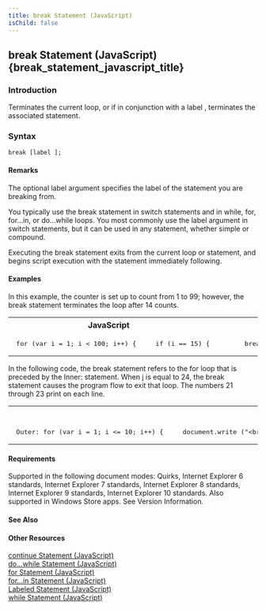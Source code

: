 ```yaml
---
title: break Statement (JavaScript)
isChild: false
---
```


## break Statement (JavaScript) {break_statement_javascript_title}

### Introduction 

 Terminates the current loop, or if in conjunction with a label , terminates the associated statement.

### Syntax 

```
break [label ];
```

#### Remarks 

<div id="languageReferenceRemarksSection" class="section" name="collapseableSection" style="">
  <p xmlns:util="util">
    The optional <span class="parameter" sdata="paramReference">label</span> argument specifies the label of the statement you are breaking from.
  </p>
  <p xmlns:util="util">
    You typically use the <span sdata="langKeyword" value="break"><span class="keyword">break</span></span> statement in <span sdata="langKeyword" value="switch"><span class=
    "keyword">switch</span></span> statements and in <span sdata="langKeyword" value="while"><span class="keyword">while</span></span>, <span sdata="langKeyword" value="for"><span class=
    "keyword">for</span></span>, <span sdata="langKeyword" value="for...in"><span class="keyword">for...in</span></span>, or <span sdata="langKeyword" value="do...while"><span class=
    "keyword">do...while</span></span> loops. You most commonly use the <span class="parameter" sdata="paramReference">label</span> argument in <span sdata="langKeyword" value="switch"><span class=
    "keyword">switch</span></span> statements, but it can be used in any statement, whether simple or compound.
  </p>
  <p xmlns:util="util">
    Executing the <span sdata="langKeyword" value="break"><span class="keyword">break</span></span> statement exits from the current loop or statement, and begins script execution with the statement
    immediately following.
  </p>
</div>

#### Examples 

<div id="sectionSection0" class="section" name="collapseableSection" style="" expanded="true">
  <div id="sectionSection1" class="seeAlsoNoToggleSection">
    <p xmlns:util="util">
      In this example, the counter is set up to count from 1 to 99; however, the <span sdata="langKeyword" value="break"><span class="keyword">break</span></span> statement terminates the loop after
      14 counts.
    </p>
  </div>
  <div id="sectionSection2" class="seeAlsoNoToggleSection">
    <div class="code">
      <table width="100%" cellspacing="0" cellpadding="0">
        <tr>
          <th>
            JavaScript&nbsp;
          </th>
          <th>
            <span class="copyCode" onclick="CopyCode(this)" onkeypress="CopyCode_CheckKey(this, event)" onmouseover="ChangeCopyCodeIcon(this)" onmouseout="ChangeCopyCodeIcon(this)" tabindex=
            "0"><img class="copyCodeImage" name="ccImage" align="absmiddle" alt="Copy image" title="Copy image" src="../icons/copycode.gif" />Copy Code</span>
          </th>
        </tr>
        <tr>
          <td colspan="2">
            <pre>
 for (var i = 1; i &lt; 100; i++) {     if (i == 15) {         break;     }     document.write (i);     document.write (" "); }  // Output: 1234567891011121314 
</pre>
          </td>
        </tr>
      </table>
    </div>
  </div>
  <div id="sectionSection3" class="seeAlsoNoToggleSection">
    <p xmlns:util="util">
      In the following code, the <span sdata="langKeyword" value="break"><span class="keyword">break</span></span> statement refers to the <span sdata="langKeyword" value="for"><span class=
      "keyword">for</span></span> loop that is preceded by the <span class="code">Inner:</span> statement. When <span class="code">j</span> is equal to 24, the <span sdata="langKeyword" value=
      "break"><span class="keyword">break</span></span> statement causes the program flow to exit that loop. The numbers 21 through 23 print on each line.
    </p>
  </div>
  <div id="sectionSection4" class="seeAlsoNoToggleSection">
    <div class="code">
      <table width="100%" cellspacing="0" cellpadding="0">
        <tr>
          <th>
            JavaScript&nbsp;
          </th>
          <th>
            <span class="copyCode" onclick="CopyCode(this)" onkeypress="CopyCode_CheckKey(this, event)" onmouseover="ChangeCopyCodeIcon(this)" onmouseout="ChangeCopyCodeIcon(this)" tabindex=
            "0"><img class="copyCodeImage" name="ccImage" align="absmiddle" alt="Copy image" title="Copy image" src="../icons/copycode.gif" />Copy Code</span>
          </th>
        </tr>
        <tr>
          <td colspan="2">
            <pre>
 Outer: for (var i = 1; i &lt;= 10; i++) {     document.write ("&lt;br /&gt;");     document.write ("i: " + i);     document.write (" j: "); Inner:     for (var j = 21; j &lt;= 30; j++) {         if (j == 24) {             break Inner;         }         document.write (j + " ");     } }  // Output:  // i: 1 j: 21 22 23  // i: 2 j: 21 22 23  // i: 3 j: 21 22 23  // i: 4 j: 21 22 23  // i: 5 j: 21 22 23  // i: 6 j: 21 22 23  // i: 7 j: 21 22 23  // i: 8 j: 21 22 23  // i: 9 j: 21 22 23  // i: 10 j: 21 22 23 
</pre>
          </td>
        </tr>
      </table>
    </div>
  </div>
</div>

#### Requirements 

<div id="requirementsTitleSection" class="section" name="collapseableSection" style="">
  <p xmlns:util="util"></p>
  <p>
    Supported in the following document modes: Quirks, Internet Explorer 6 standards, Internet Explorer 7 standards, Internet Explorer 8 standards, Internet Explorer 9 standards, Internet Explorer 10
    standards. Also supported in Windows Store apps. See Version Information.
  </p>
</div>

#### See Also 

<div id="seeAlsoSection" class="section" name="collapseableSection" style="">
  <h4 class="subHeading">
    Other Resources
  </h4>
  <div class="seeAlsoStyle">
    <span sdata="link" xmlns:util="util"><a href="f8a30d9f-e2de-4e1f-8668-4e4cf95f7df9.htm">continue Statement (JavaScript)</a></span>
  </div>
  <div class="seeAlsoStyle">
    <span sdata="link" xmlns:util="util"><a href="8b7782ba-fbad-48cd-9639-193566da6ae5.htm">do...while Statement (JavaScript)</a></span>
  </div>
  <div class="seeAlsoStyle">
    <span sdata="link" xmlns:util="util"><a href="bae0ec40-152e-43f3-969b-3696489ec5c4.htm">for Statement (JavaScript)</a></span>
  </div>
  <div class="seeAlsoStyle">
    <span sdata="link" xmlns:util="util"><a href="1b51a0ce-89f7-4a69-88ed-017b47dc398f.htm">for...in Statement (JavaScript)</a></span>
  </div>
  <div class="seeAlsoStyle">
    <span sdata="link" xmlns:util="util"><a href="019f898e-9e27-4be4-a22f-c5927c7fcae2.htm">Labeled Statement (JavaScript)</a></span>
  </div>
  <div class="seeAlsoStyle">
    <span sdata="link" xmlns:util="util"><a href="d63777cf-0e1a-4555-8d3a-334381001f48.htm">while Statement (JavaScript)</a></span>
  </div>
</div>

